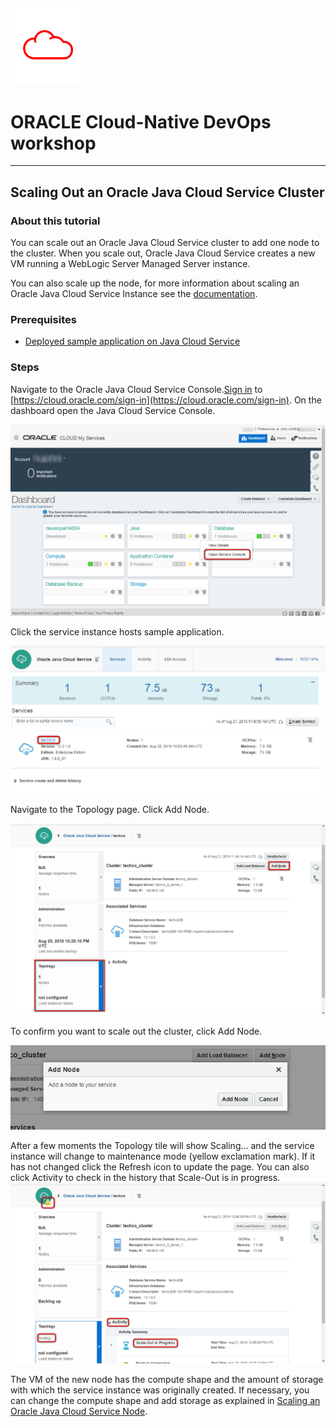 ![](../common/images/customer.logo.png)
---
# ORACLE Cloud-Native DevOps workshop #
----
## Scaling Out an Oracle Java Cloud Service Cluster ##

### About this tutorial ###
You can scale out an Oracle Java Cloud Service cluster to add one node to the cluster. When you scale out, Oracle Java Cloud Service creates a new VM running a WebLogic Server Managed Server instance.

You can also scale up the node, for more information about scaling an Oracle Java Cloud Service Instance see the [documentation](https://docs.oracle.com/cloud/latest/jcs_gs/JSCUG/GUID-02D79DE3-643B-44B9-A979-340BD472B529.htm#JSCUG3289).

### Prerequisites ###

- [Deployed sample application on Java Cloud Service](../jcs-deploy/README.md)

### Steps ###
Navigate to the Oracle Java Cloud Service Console.[Sign in](../common/sign.in.to.oracle.cloud.md) to [https://cloud.oracle.com/sign-in](https://cloud.oracle.com/sign-in). On the dashboard open the Java Cloud Service Console.

![](images/00.png)

Click the service instance hosts sample application.

![](images/01.png)

Navigate to the Topology page. Click Add Node.

![](images/02.png)

To confirm you want to scale out the cluster, click Add Node.

![](images/03.png)

After a few moments the Topology tile will show Scaling... and the service instance will change to maintenance mode (yellow exclamation mark). If it has not changed click the Refresh icon to update the page. You can also click Activity to check in the history that Scale-Out is in progress.
![](images/04.png)

The VM of the new node has the compute shape and the amount of storage with which the service instance was originally created. If necessary, you can change the compute shape and add storage as explained in [Scaling an Oracle Java Cloud Service Node](https://docs.oracle.com/cloud/latest/jcs_gs/JSCUG/GUID-8DD460BA-708C-4B90-822F-4E4D64C59F77.htm#GUID-8DD460BA-708C-4B90-822F-4E4D64C59F77).